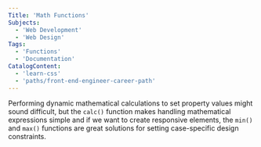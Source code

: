 ```yaml
---
Title: 'Math Functions'
Subjects:
  - 'Web Development'
  - 'Web Design'
Tags:
  - 'Functions'
  - 'Documentation'
CatalogContent:
  - 'learn-css'
  - 'paths/front-end-engineer-career-path'
---
```


Performing dynamic mathematical calculations to set property values might sound difficult, but the `calc()` function makes handling mathematical expressions simple and if we want to create responsive elements, the `min()` and `max()` functions are great solutions for setting case-specific design constraints.
